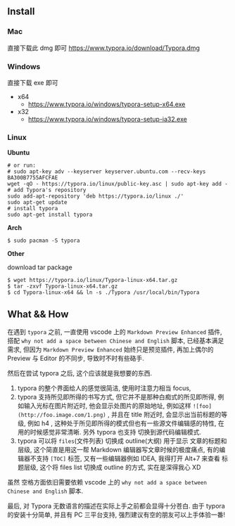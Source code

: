 
## Install

### Mac

直接下载此 dmg 即可 <https://www.typora.io/download/Typora.dmg>

### Windows

直接下载 exe 即可

* x64
    * <https://www.typora.io/windows/typora-setup-x64.exe>
* x32
    * <https://www.typora.io/windows/typora-setup-ia32.exe>

### Linux

**Ubuntu**

```shell
# or run:
# sudo apt-key adv --keyserver keyserver.ubuntu.com --recv-keys BA300B7755AFCFAE
wget -qO - https://typora.io/linux/public-key.asc | sudo apt-key add -
# add Typora's repository
sudo add-apt-repository 'deb https://typora.io/linux ./'
sudo apt-get update
# install typora
sudo apt-get install typora
```

**Arch**
```shell
$ sudo pacman -S typora
```

**Other**

download tar package
```shell
$ wget https://typora.io/linux/Typora-linux-x64.tar.gz
$ tar -zxvf Typora-linux-x64.tar.gz
$ cd Typora-linux-x64 && ln -s ./Typora /usr/local/bin/Typora
```

## What && How

在遇到 `typora` 之前, 一直使用 vscode 上的 `Markdown Preview Enhanced` 插件, 搭配 `why not add a space between Chinese and English` 脚本, 已经基本满足需求, 但因为 `Markdown Preview Enhanced` 始终只是预览插件, 再加上偶尔的 Preview 与 Editor 的不同步, 导致时不时有些硌手.

然后在尝试 typora 之后, 这个应该就是我想要的东西. 

1. typora 的整个界面给人的感觉很简洁, 使用时注意力相当 focus, 
2. typora 支持所见即所得的书写方式, 但它并不是那种白痴式的所见即所得, 例如输入光标在图片附近时, 他会显示处图片的原始地址, 例如这样 `![foo](http://foo.image.com/1.png)` , 并且在 title 附近时, 会显示出当前标题的等级, 例如 h4 , 这种处于所见即所得的模式但也有一些源文件编辑感的特性, 在用的时候感觉非常清晰. 另外 typora 也支持 切换到源代码编辑模式.
3. typora 可以将 `files`(文件列表) 切换成 outline(大纲) 用于显示 文章的标题和层级, 这个简直是用这一帮 Markdown 编辑器写文章时候的极度痛点, 有的编辑器不支持 `[TOC]` 标签, 又有一些编辑器例如 IDEA, 我得打开 Alt+7 来查看 标题层级, 这个将 files list 切换成 outline 的方式, 实在是深得我心 XD 

虽然 空格方面依旧需要依赖 vscode 上的 `why not add a space between Chinese and English` 脚本. 

最后, 对 Typora 无数语言的描述在实际上手之前都会显得十分苍白. 由于 typora 的安装十分简单, 并且有 PC 三平台支持, 强烈建议有空的朋友可以上手体验一番!